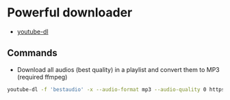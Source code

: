 # Powerful downloader

- [youtube-dl](https://github.com/ytdl-org/youtube-dl)

## Commands

- Download all audios (best quality) in a playlist and convert them to MP3 (required ffmpeg)

```sh
youtube-dl -f 'bestaudio' -x --audio-format mp3 --audio-quality 0 https://www.youtube.com/watch\?v\=oNJDAKHoS68\&list\=PLFB_pucLbYqWvXxhoRIWSCSWOM-_F0u1Q\&index\=1
```
<!--stackedit_data:
eyJoaXN0b3J5IjpbMTA0Njk5MzkwM119
-->
